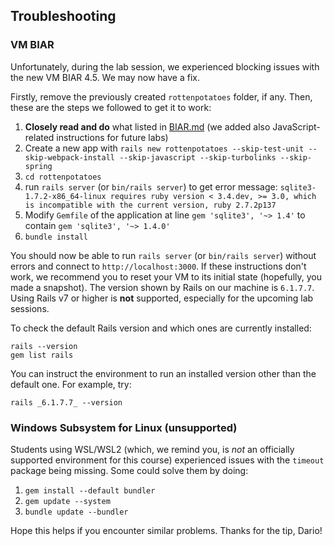 ## Troubleshooting

### VM BIAR
Unfortunately, during the lab session, we experienced blocking issues with the new VM BIAR 4.5. We may now have a fix.

Firstly, remove the previously created `rottenpotatoes` folder, if any. Then, these are the steps we followed to get it to work:
1. **Closely read and do** what listed in [BIAR.md](../BIAR.md) (we added also JavaScript-related instructions for future labs)
2. Create a new app with `rails new rottenpotatoes --skip-test-unit --skip-webpack-install --skip-javascript --skip-turbolinks --skip-spring`
3. `cd rottenpotatoes`
4. run `rails server` (or `bin/rails server`) to get error message: `sqlite3-1.7.2-x86_64-linux requires ruby version < 3.4.dev, >= 3.0, which is incompatible with the current version, ruby 2.7.2p137`
5. Modify `Gemfile` of the application at line `gem 'sqlite3', '~> 1.4'` to contain `gem 'sqlite3', '~> 1.4.0'`
6. `bundle install`

You should now be able to run `rails server` (or `bin/rails server`) without errors and connect to `http://localhost:3000`. If these instructions don't work, we recommend you to reset your VM to its initial state (hopefully, you made a snapshot). The version shown by Rails on our machine is `6.1.7.7`. Using Rails v7 or higher is **not** supported, especially for the upcoming lab sessions.

To check the default Rails version and which ones are currently installed:
```
rails --version
gem list rails
```
You can instruct the environment to run an installed version other than the default one. For example, try:
```
rails _6.1.7.7_ --version
```



### Windows Subsystem for Linux (unsupported)
Students using WSL/WSL2 (which, we remind you, is *not* an officially supported environment for this course) experienced issues with the `timeout` package being missing. Some could solve them by doing:
1. `gem install --default bundler`
2. `gem update --system`
3. `bundle update --bundler`

Hope this helps if you encounter similar problems. Thanks for the tip, Dario!
